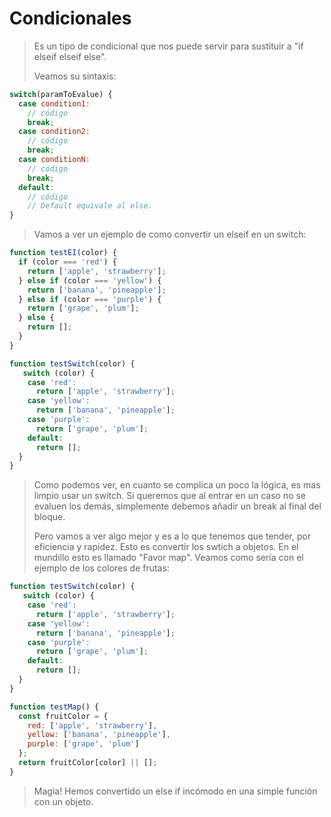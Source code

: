 # Condicionales

> Es un tipo de condicional que nos puede servir para sustituir a "if elseif elseif else".
>
> Veamos su sintaxis: 

```javascript
switch(paramToEvalue) {
  case condition1:
    // código
    break;
  case condition2:
    // código
    break;
  case conditionN: 
    // código
    break;
  default: 
    // código
    // Default equivale al else. 
}
```

> Vamos a ver un ejemplo de como convertir un elseif en un switch:

```javascript
function testEI(color) {
  if (color === 'red') {
    return ['apple', 'strawberry'];
  } else if (color === 'yellow') {
    return ['banana', 'pineapple'];
  } else if (color === 'purple') {
    return ['grape', 'plum'];
  } else {
    return [];
  }
}

function testSwitch(color) {
   switch (color) {
    case 'red':
      return ['apple', 'strawberry'];
    case 'yellow':
      return ['banana', 'pineapple'];
    case 'purple':
      return ['grape', 'plum'];
    default:
      return [];
  }
}
```

> Como podemos ver, en cuanto se complica un poco la lógica, es mas limpio usar un switch. Si queremos que al entrar en un caso no se evaluen los demás, simplemente debemos añadir un break al final del bloque.
>
> Pero vamos a ver algo mejor y es a lo que tenemos que tender, por eficiencia y rapidez. Esto es convertir los swtich a objetos. En el mundillo esto es llamado "Favor map". Veamos como sería con el ejemplo de los colores de frutas:

```javascript
function testSwitch(color) {
   switch (color) {
    case 'red':
      return ['apple', 'strawberry'];
    case 'yellow':
      return ['banana', 'pineapple'];
    case 'purple':
      return ['grape', 'plum'];
    default:
      return [];
  }
}

function testMap() {
  const fruitColor = {
    red: ['apple', 'strawberry'],
    yellow: ['banana', 'pineapple'],
    purple: ['grape', 'plum']
  };
  return fruitColor[color] || [];
}
```

> Magia! Hemos convertido un else if incómodo en una simple función con un objeto. 

